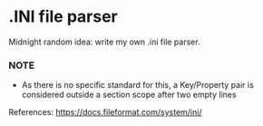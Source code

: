 # .INI file parser
Midnight random idea: write my own .ini file parser.

### NOTE
- As there is no specific standard for this, a Key/Property pair is considered outside a section scope after two empty lines

References: https://docs.fileformat.com/system/ini/
